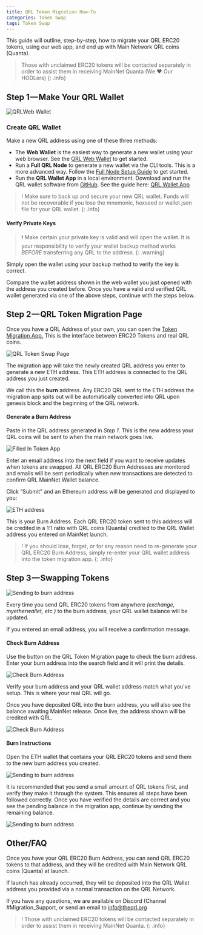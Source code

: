 ```yaml
---
title: QRL Token Migration How-To
categories: Token Swap
tags: Token Swap
---
```


This guide will outline, step-by-step, how to migrate your QRL ERC20 tokens, using our web app, and end up with Main Network QRL coins (Quanta).

> Those with unclaimed ERC20 tokens will be contacted separately in order to assist them in receiving MainNet Quanta (We ❤ Our HODLers)
{: .info}


## Step 1 — Make Your QRL Wallet

![QRLWeb Wallet](/assets/wallet/web/qrlWallet2.png)

### Create QRL Wallet

Make a new QRL address using one of these three methods:
* The **Web Wallet** is the easiest way to generate a new wallet using your web browser. See the <a href="https://wallet.theqrl.org" target="_blank">QRL Web Wallet</a> to get started.
* Run a **Full QRL Node** to generate a new wallet via the CLI tools. This is a more advanced way. Follow the [Full Node Setup Guide](/mining/full-node) to get started.
* Run the **QRL Wallet App** in a local environment. Download and run the QRL wallet software from [GitHub](https://github.com/theQRL/qrl-wallet). See the guide here: [QRL Wallet App](/developers/QRLwallet-app)

> &#x0021; Make sure to back up and secure your new QRL wallet. Funds will not be recoverable if you lose the mnemonic, hexseed or wallet.json file for your QRL wallet.
{: .info}


#### Verify Private Keys

> &#10071; Make certain your private key is valid and will open the wallet. It is your responsibility to verify your wallet backup method works *BEFORE* transferring any QRL to the address.
{: .warning}

Simply open the wallet using your backup method to verify the key is correct.

Compare the wallet address shown in the web wallet you just opened with the address you created before. Once you have a valid and verified QRL wallet generated via one of the above steps, continue with the steps below. 


## Step 2 — QRL Token Migration Page

Once you have a QRL Address of your own, you can open the [Token Migration App.](https://www.youtube.com/watch?v=oHg5SJYRHA0) This is the interface between ERC20 Tokens and real QRL coins.

![QRL Token Swap Page](/assets/tokenswap/swap/migrationPage.png)

The migration app will take the newly created QRL address you enter to generate a new ETH address. This ETH address is connected to the QRL address you just created. 

We call this the **burn** address. Any ERC20 QRL sent to the ETH address the migration app spits out will be automatically converted into QRL upon genesis block and the beginning of the QRL network.

#### Generate a Burn Address

Paste in the QRL address generated in *Step 1*. This is the new address your QRL coins will be sent to when the main network goes live.

![Filled In Token App](/assets/tokenswap/swap/migrationPageFilled.png)

Enter an email address into the next field if you want to receive updates when tokens are swapped. All QRL ERC20 Burn Addresses are monitored and emails will be sent periodically when new transactions are detected to confirm QRL MainNet Wallet balance.

Click “Submit” and an Ethereum address will be generated and displayed to you:

![ETH address](/assets/tokenswap/swap/migrationPageAddress.png)

This is your Burn Address. Each QRL ERC20 token sent to this address will be credited in a 1:1 ratio with QRL coins (Quanta) credited to the QRL Wallet address you entered on MainNet launch.

> &#x0021; If you should lose, forget, or for any reason need to re-generate your QRL ERC20 Burn Address, simply re-enter your QRL wallet address into the token migration app.
{: .info}


## Step 3 — Swapping Tokens

![Sending to burn address](/assets/tokenswap/swap/tokenSwap.png)

Every time you send QRL ERC20 tokens from anywhere *(exchange, myetherwallet, etc.)* to the burn address, your QRL wallet balance will be updated. 

If you entered an email address, you will receive a confirmation message.


#### Check Burn Address

Use the button on the QRL Token Migration page to check the burn address. Enter your burn address into the search field and it will print the details.

![Check Burn Address](/assets/tokenswap/swap/BurnAddressCheck.png)

Verify your burn address and your QRL wallet address match what you've setup. This is where your real QRL will go.

Once you have deposited QRL into the burn address, you will also see the balance awaiting MainNet release. Once live, the address shown will be credited with QRL.

![Check Burn Address](/assets/tokenswap/swap/BurnAddressBal.png)


#### Burn Instructions

Open the ETH wallet that contains your QRL ERC20 tokens and send them to the new burn address you created. 

![Sending to burn address](/assets/tokenswap/swap/SendToBurn-first.png)

It is recommended that you send a small amount of QRL tokens first, and verify they make it through the system. This ensures all steps have been followed correctly. Once you have verified the details are correct and you see the pending balance in the migration app,  continue by sending the remaining balance.

![Sending to burn address](/assets/tokenswap/swap/SendToBurnComplete.png)



## Other/FAQ

Once you have your QRL ERC20 Burn Address, you can send QRL ERC20 tokens to that address, and they will be credited with Main Network QRL coins (Quanta) at launch.

If launch has already occurred, they will be deposited into the QRL Wallet address you provided via a normal transaction on the QRL Network.

If you have any questions, we are available on Discord (Channel #Migration_Support, or send an email to info@theqrl.org

> &#x0021; Those with unclaimed ERC20 tokens will be contacted separately in order to assist them in receiving MainNet Quanta.
{: .info}

